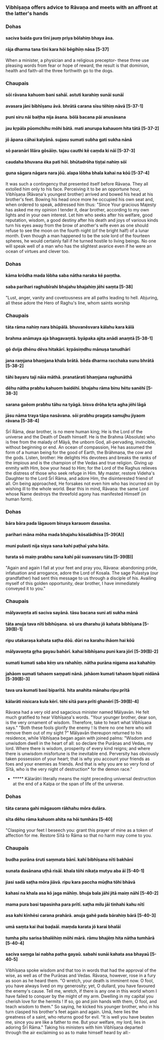 ### Vibhīṣaṇa offers advice to Rāvaṇa and meets with an affront at the latter's hands

### Dohas

#### saciva baida gura tīni jauṃ priya bōlahiṃ bhaya āsa.
#### rāja dharma tana tīni kara hōi bēgihīṃ nāsa [5-37]

When a minister, a physician and a religious preceptor- these three use pleasing words from fear or hope of reward, the result is that dominion, health and faith-all the three forthwith go to the dogs.

### Chaupais

#### sōi rāvana kahuom bani sahāī. astuti karahiṃ sunāi sunāī
#### avasara jāni bibhīṣanu āvā. bhrātā carana sīsu tēhiṃ nāvā [5-37-1]
#### puni siru nāi baiṭha nija āsana. bōlā bacana pāi anusāsana
#### jau kṛpāla pūomchihu mōhi bātā. mati anurupa kahauom hita tātā [5-37-2]
#### jō āpana cāhai kalyānā. sujasu sumati subha gati sukha nānā
#### sō paranāri lilāra gōsāīṃ. tajau cauthi kē caṃda ki nāī [5-37-3]
#### caudaha bhuvana ēka pati hōī. bhūtadrōha tiṣṭai nahiṃ sōī
#### guna sāgara nāgara nara jōū. alapa lōbha bhala kahai na kōū [5-37-4]

It was such a contingency that presented itself before Rāvaṇa. They all extolled him only to his face. Perceiving it to be an opportune hour, Vibhīṣaṇa (Rāvaṇa's youngest brother) arrived and bowed his head at his brother's feet. Bowing his head once more he occupied his own seat and, when ordered to speak, addressed him thus: "Since Your gracious Majesty has asked me my opinion I tender it, dear brother, according to my own lights and in your own interest. Let him who seeks after his welfare, good reputation, wisdom, a good destiny after his death and joys of various kinds turn his eyes away from the brow of another's wife even as one should refuse to see the moon on the fourth night (of the bright half) of a lunar month. Even though a man happened to be the sole lord of the fourteen spheres, he would certainly fall if he turned hostile to living beings. No one will speak well of a man who has the slightest avarice even if he were an ocean of virtues and clever too.

### Dohas

#### kāma krōdha mada lōbha saba nātha naraka kē paṃtha.
#### saba parihari raghubīrahi bhajahu bhajahiṃ jēhi saṃta [5-38]

"Lust, anger, vanity and covetousness are all paths leading to hell. Abjuring, all these adore the Hero of Raghu's line, whom saints worship

### Chaupais

#### tāta rāma nahiṃ nara bhūpālā. bhuvanēsvara kālahu kara kālā
#### brahma anāmaya aja bhagavaṃtā. byāpaka ajita anādi anaṃtā [5-38-1]
#### gō dvija dhēnu dēva hitakārī. kṛpāsiṃdhu mānuṣa tanudhārī
#### jana raṃjana bhaṃjana khala brātā. bēda dharma racchaka sunu bhrātā [5-38-2]
#### tāhi bayaru taji nāia māthā. pranatārati bhaṃjana raghunāthā
#### dēhu nātha prabhu kahuom baidēhī. bhajahu rāma binu hētu sanēhī [5-38-3]
#### sarana gaēom prabhu tāhu na tyāgā. bisva drōha kṛta agha jēhi lāgā
#### jāsu nāma traya tāpa nasāvana. sōi prabhu pragaṭa samujhu jiyaom rāvana [5-38-4]

Śrī Rāma, dear brother, is no mere human king; He is the Lord of the universe and the Death of Death himself. He is the Brahma (Absolute) who is free from the malady of Māyā, the unborn God, all-pervading, invincible, without beginning or end. An ocean of compassion, He has assumed the form of a human being for the good of Earth, the Brāhmaṇa, the cow and the gods. Listen, brother: He delights His devotees and breaks the ranks of the impious and is the champion of the Vedas and true religion. Giving up enmity with Him, bow your head to Him; for the Lord of the Raghus relieves the distress of those who seek refuge in Him. My master, restore Videha's Daughter to the Lord Śrī Rāma, and adore Him, the disinterested friend of all. On being approached, He forsakes not even him who has incurred sin by wishing ill to the whole world. Bear this in mind, Rāvaṇa: the same Lord whose Name destroys the threefold agony has manifested Himself (in human form).

### Dohas

#### bāra bāra pada lāgauom binaya karauom dasasīsa.
#### parihari māna mōha mada bhajahu kōsalādhīsa [5-39(A)]
#### muni pulasti nija siṣya sana kahi paṭhaī yaha bāta.
#### turata sō maiṃ prabhu sana kahī pāi suavasaru tāta [5-39(B)]

"Again and again I fall at your feet and pray you, Rāvaṇa: abandoning pride, infatuation and arrogance, adore the Lord of Kosala. The sage Pulastya (our grandfather) had sent this message to us through a disciple of his. Availing myself of this golden opportunity, dear brother, I have immediately conveyed it to you."

### Chaupais

#### mālyavaṃta ati saciva sayānā. tāsu bacana suni ati sukha mānā
#### tāta anuja tava nīti bibhūṣana. sō ura dharahu jō kahata bibhīṣana [5-39(B)-1]
#### ripu utakaraṣa kahata saṭha dōū. dūri na karahu ihāom hai kōū
#### mālyavaṃta gṛha gayau bahōrī. kahai bibhīṣanu puni kara jōrī [5-39(B)-2]
#### sumati kumati saba kēṃ ura rahahīṃ. nātha purāna nigama asa kahahīṃ
#### jahāom sumati tahaom saṃpati nānā. jahāom kumati tahaom bipati nidānā [5-39(B)-3]
#### tava ura kumati basī biparītā. hita anahita mānahu ripu prītā
#### kālarāti nisicara kula kērī. tēhi sītā para prīti ghanērī [5-39(B)-4]

Rāvaṇa had a very old and sagacious minister named Mālyavān. He felt much gratified to hear Vibhīṣaṇa's words. "Your younger brother, dear son, is the very ornament of wisdom. Therefore, take to heart what Vibhīṣaṇa says." "Both these fools glorify the enemy ! Is there no one here who will remove them out of my sight ?" Mālyavān thereupon returned to his residence, while Vibhīṣaṇa began again with joined palms: "Wisdom and unwisdom dwell in the heart of all: so declare the Purāṇas and Vedas, my lord. Where there is wisdom, prosperity of every kind reigns; and where there is unwisdom misfortune is the inevitable end. Perversity has obviously taken possession of your heart; that is why you account your friends as foes and your enemies as friends. And that is why you are so very fond of Sītā, who is the very night of destruction* for the demon race."

- ***** Kālarātri literally means the night preceding universal destruction at the end of a Kalpa or the span of life of the universe.

### Dohas

#### tāta carana gahi māgauom rākhahu mōra dulāra.
#### sīta dēhu rāma kahuom ahita na hōi tumhāra [5-40]

"Clasping your feet I beseech you: grant this prayer of mine as a token of affection for me. Restore Sītā to Rāma so that no harm may come to you.

### Chaupais

#### budha purāna śruti saṃmata bānī. kahī bibhīṣana nīti bakhānī
#### sunata dasānana uṭhā risāī. khala tōhi nikaṭa mutyu aba āī [5-40-1]
#### jiasi sadā saṭha mōra jiāvā. ripu kara paccha mūḍha tōhi bhāvā
#### kahasi na khala asa kō jaga māhīṃ. bhuja bala jāhi jitā maiṃ nāhī [5-40-2]
#### mama pura basi tapasinha para prītī. saṭha milu jāi tinhahi kahu nītī
#### asa kahi kīnhēsi carana prahārā. anuja gahē pada bārahiṃ bārā [5-40-3]
#### umā saṃta kai ihai baḍaāī. maṃda karata jō karai bhalāī
#### tumha pitu sarisa bhalēhiṃ mōhi mārā. rāmu bhajēṃ hita nātha tumhārā [5-40-4]
#### saciva saṃga lai nabha patha gayaū. sabahi sunāi kahata asa bhayaū [5-40-5]

Vibhīṣaṇa spoke wisdom and that too in words that had the approval of the wise, as well as of the Purāṇas and Vedas. Rāvaṇa, however, rose in a fury as soon as he heard them. "O wretch, your death is imminent now. O fool, you have always lived on my generosity; yet, O dullard, you have favoured the enemy's cause. Tell me, wretch, if there is any one in this world whom I have failed to conquer by the might of my arm. Dwelling in my capital you cherish love for the hermits ! If so, go and join hands with them, O fool, and teach wisdom to them." So saying, he kicked his younger brother, who in his turn clasped his brother's feet again and again. Umā, here lies the greatness of a saint, who returns good for evil. "It is well you have beaten me, since you are like a father to me. But your welfare, my lord, lies in adoring Śrī Rāma." Taking his ministers with him Vibhīṣaṇa departed through the air exclaiming so as to make himself heard by all:-
